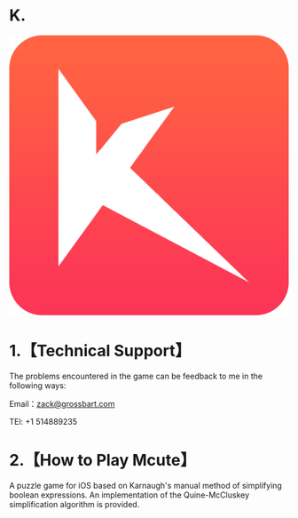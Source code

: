 # K.

![image](https://github.com/ARCKing/K./blob/master/icon-1024.png)

# 1.【Technical Support】

The problems encountered in the game can be feedback to me in the following ways:

Email：zack@grossbart.com

TEl: +1 514889235



# 2.【How to Play Mcute】
A puzzle game for iOS based on Karnaugh's manual method of simplifying boolean expressions.
An implementation of the Quine-McCluskey simplification algorithm is provided.


